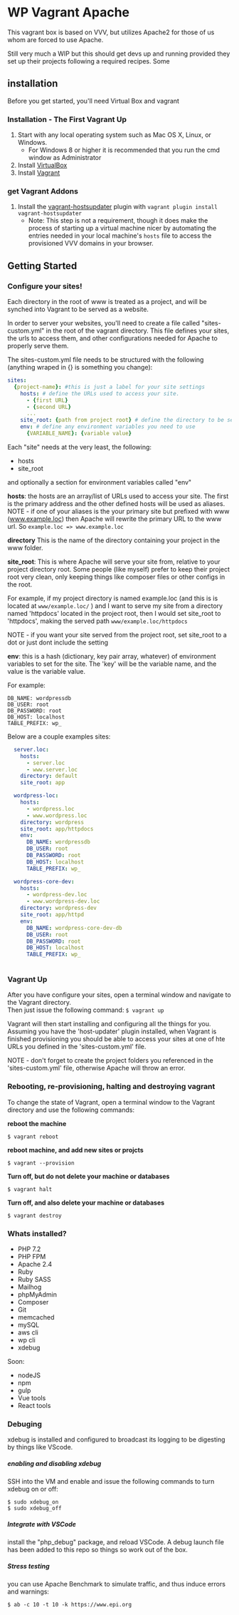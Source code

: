 # WP Vagrant Apache

This vagrant box is based on VVV, but utilizes Apache2 for those of us
whom are forced to use Apache.

Still very much a WIP but this should get devs up and running provided they set
up their projects following a required recipes.
Some

## installation
Before you get started, you'll need Virtual Box and vagrant

### Installation - The First Vagrant Up

1. Start with any local operating system such as Mac OS X, Linux, or Windows.
    * For Windows 8 or higher it is recommended that you run the cmd window as Administrator
1. Install [VirtualBox](https://www.virtualbox.org/wiki/Downloads)
1. Install [Vagrant](https://www.vagrantup.com/downloads.html)

### get Vagrant Addons


1. Install the [vagrant-hostsupdater](https://github.com/cogitatio/vagrant-hostsupdater) plugin 
with `vagrant plugin install vagrant-hostsupdater`
    * Note: This step is not a requirement, though it does make the process of starting up a virtual 
    machine nicer by automating the entries needed in your local machine's `hosts` file to access the 
    provisioned VVV domains in your browser.

## Getting Started


### Configure your sites!


Each directory in the root of www is treated as a project, and will be synched
into Vagrant to be served as a website.

In order to server your websites, you'll need to create a file called "sites-custom.yml" in the root 
of the vagrant directory.  This file defines your sites, the urls to access them, and other configurations 
needed for Apache to properly serve them.


The sites-custom.yml file needs to be structured with the following (anything wraped in {} is something you change):

```yaml
sites:
  {project-name}: #this is just a label for your site settings
    hosts: # define the URLs used to access your site.
      - {first URL}
      - {second URL}
      ...
    site_root: {path from project root} # define the directory to be served, relative to your project directory in www
    env: # define any environment variables you need to use
      {VARIABLE_NAME}: {variable value}
```

Each "site" needs at the very least, the following:
* hosts
* site_root

and optionally a section for environment variables called "env"

**hosts**:
the hosts are an array/list of URLs used to access your site.  The first is the primary address and the other defined hosts
will be used as aliases.  NOTE - if one of your aliases is the your primary site but prefixed with www (www.example.loc) then
Apache will rewrite the primary URL to the www url.  So `example.loc => www.example.loc`

**directory**
This is the name of the directory containing your project in the www folder.

**site_root**:
This is where Apache will serve your site from, relative to your project directory root.  Some people (like myself) 
prefer to keep their project root very clean, only keeping things like composer files or other configs in the root.

For example, if my project directory is named example.loc (and this is is located at `www/example.loc/` )
and I want to serve my site from a directory named 'httpdocs' located in the project root, then I would 
set site_root to 'httpdocs', making the served path `www/example.loc/httpdocs`

NOTE - if you want your site served from the project root, set site_root to a dot or just dont include the setting

**env**:
this is a hash (dictionary, key pair array, whatever) of environment variables to set for the site.
The 'key' will be the variable name, and the value is the variable value.  

For example:
```
DB_NAME: wordpressdb
DB_USER: root
DB_PASSWORD: root
DB_HOST: localhost
TABLE_PREFIX: wp_
```

Below are a couple examples
sites:
  
```yaml
  server.loc:
    hosts:
      - server.loc
      - www.server.loc
    directory: default
    site_root: app

  wordpress-loc:
    hosts:
      - wordpress.loc
      - www.wordpress.loc
    directory: wordpress
    site_root: app/httpdocs
    env:
      DB_NAME: wordpressdb
      DB_USER: root
      DB_PASSWORD: root
      DB_HOST: localhost
      TABLE_PREFIX: wp_

  wordpress-core-dev:
    hosts:
      - wordpress-dev.loc
      - www.wordpress-dev.loc
    directory: wordpress-dev
    site_root: app/httpd
    env:
      DB_NAME: wordpress-core-dev-db
      DB_USER: root
      DB_PASSWORD: root
      DB_HOST: localhost
      TABLE_PREFIX: wp_
      
```


### Vagrant Up

After you have configure your sites, open a terminal window and navigate to the Vagrant directory.  
Then just issue the following command:
`$ vagrant up`

Vagrant will then start installing and configuring all the things for you.  Assuming 
you have the 'host-updater' plugin installed, when Vagrant is finished provisioning you should be able 
to access your sites at one of hte URLs you defined in the 'sites-custom.yml' file.

NOTE - don't forget to create the project folders you referenced in the 'sites-custom.yml' file, 
otherwise Apache will throw an error.

### Rebooting, re-provisioning, halting and destroying vagrant
To change the state of Vagrant, open a terminal window to the Vagrant directory and use the following commands:

**reboot the machine**
```
$ vagrant reboot
```

**reboot machine, and add new sites or projcts**
```
$ vagrant --provision
```


**Turn off, but do not delete your machine or databases**
```
$ vagrant halt
```

**Turn off, and also delete your machine or databases**
```
$ vagrant destroy
```

### Whats installed?
* PHP 7.2
* PHP FPM
* Apache 2.4
* Ruby
* Ruby SASS
* Mailhog
* phpMyAdmin
* Composer
* Git
* memcached
* mySQL
* aws cli
* wp cli
* xdebug

Soon:
* nodeJS
* npm
* gulp
* Vue tools
* React tools

### Debuging

xdebug is installed and configured to broadcast its logging to be digesting by things like VScode.

##### enabling and disabling xdebug
SSH into the VM and enable and issue the following commands to turn xdebug on or off:
```
$ sudo xdebug_on
$ sudo xdebug_off
```

##### Integrate with VSCode
install the "php_debug" package, and reload VSCode.  A debug launch file has 
been added to this repo so things so work out of the box.

##### Stress testing
you can use Apache Benchmark to simulate traffic, and thus induce errors and warnings:

```
$ ab -c 10 -t 10 -k https://www.epi.org
```